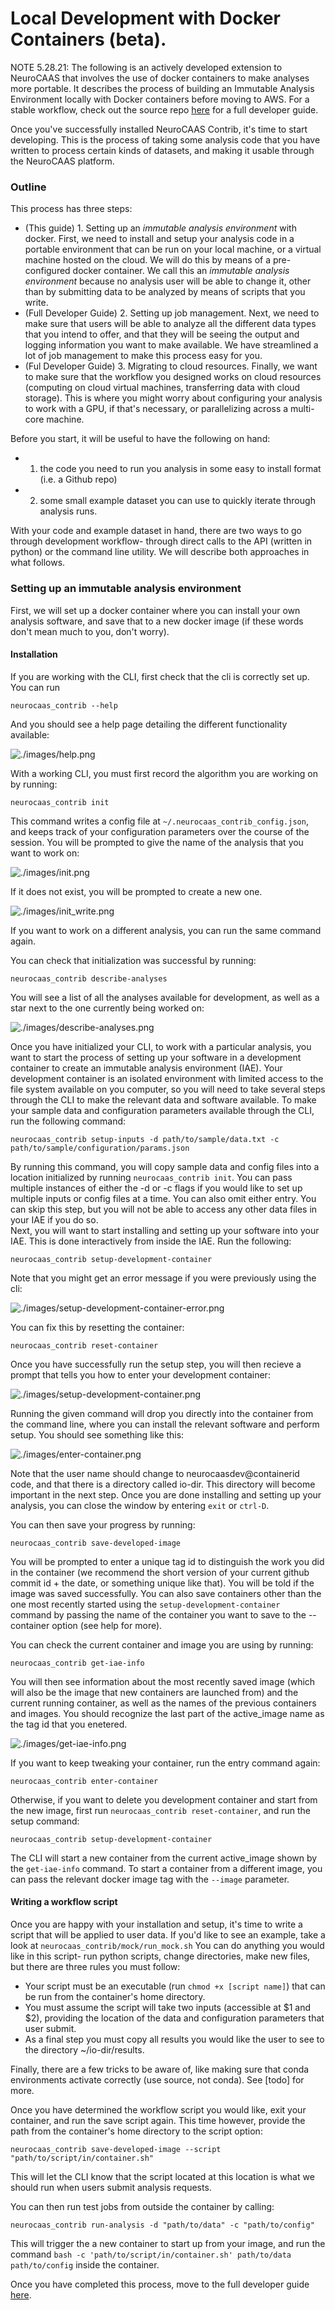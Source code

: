 # Local Development with Docker Containers (beta).  

NOTE 5.28.21: The following is an actively developed extension to NeuroCAAS that involves the use of docker containers to make analyses more portable. It describes the process of building an Immutable Analysis Environment locally with Docker containers before moving to AWS. For a stable workflow, check out the source repo [here](https://github.com/cunningham-lab/neurocaas) for a full developer guide. 

Once you've successfully installed NeuroCAAS Contrib, it's time to start developing. This is the process of taking some analysis code that you have written to process certain kinds of datasets, and making it usable through the NeuroCAAS platform.

### Outline

This process has three steps: 

- (This guide) 1. Setting up an *immutable analysis environment* with docker. First, we need to install and setup your analysis code in a portable environment that can be run on your local machine, or a virtual machine hosted on the cloud. We will do this by means of a pre-configured docker container. We call this an *immutable analysis environment* because no analysis user will be able to change it, other than by submitting data to be analyzed by means of scripts that you write.   
- (Full Developer Guide) 2. Setting up job management. Next, we need to make sure that users will be able to analyze all the different data types that you intend to offer, and that they will be seeing the output and logging information you want to make available. We have streamlined a lot of job management to make this process easy for you.   
- (Ful Developer Guide) 3. Migrating to cloud resources. Finally, we want to make sure that the workflow you designed works on cloud resources (computing on cloud virtual machines, transferring data with cloud storage). This is where you might worry about configuring your analysis to work with a GPU, if that's necessary, or parallelizing across a multi-core machine.   

Before you start, it will be useful to have the following on hand: 
- 1. the code you need to run you analysis in some easy to install format (i.e. a Github repo)
- 2. some small example dataset you can use to quickly iterate through analysis runs. 

With your code and example dataset in hand, there are two ways to go through development workflow- through direct calls to the API (written in python) or the command line utility. We will describe both approaches in what follows.  

### Setting up an immutable analysis environment
First, we will set up a docker container where you can install your own analysis software, and save that to a new docker image (if these words don't mean much to you, don't worry). 

#### Installation  
If you are working with the CLI, first check that the cli is correctly set up. You can run 

`neurocaas_contrib --help` 

And you should see a help page detailing the different functionality available:     

![./images/help.png](./images/help.png)

With a working CLI, you must first record the algorithm you are working on by running:  

`neurocaas_contrib init` 

This command writes a config file at `~/.neurocaas_contrib_config.json`, and keeps track of your configuration parameters over the course of the session. You will be prompted to give the name of the analysis that you want to work on: 

![./images/init.png](./images/init.png)

If it does not exist, you will be prompted to create a new one. 

![./images/init_write.png](./images/init_write.png)

If you want to work on a different analysis, you can run the same command again.  

You can check that initialization was successful by running:

`neurocaas_contrib describe-analyses`

You will see a list of all the analyses available for development, as well as a star next to the one currently being worked on: 

![./images/describe-analyses.png](./images/describe-analyses.png)

Once you have initialized your CLI, to work with a particular analysis, you want to start the process of setting up your software in a development container to create an immutable analysis environment (IAE). Your development container is an isolated environment with limited access to the file system available on you computer, so you will need to take several steps through the CLI to make the relevant data and software available. 
To make your sample data and configuration parameters available through the CLI, run the following command:   

`neurocaas_contrib setup-inputs -d path/to/sample/data.txt -c path/to/sample/configuration/params.json`

By running this command, you will copy sample data and config files into a location initialized by running `neurocaas_contrib init`. You can pass multiple instances of either the -d or -c flags if you would like to set up multiple inputs or config files at a time. You can also omit either entry. You can skip this step, but you will not be able to access any other data files in your IAE if you do so.    
Next, you will want to start installing and setting up your software into your IAE. This is done interactively from inside the IAE.  Run the following: 

`neurocaas_contrib setup-development-container`

Note that you might get an error message if you were previously using the cli:

![./images/setup-development-container-error.png](./images/setup-development-container-error.png)

You can fix this by resetting the container: 

`neurocaas_contrib reset-container`

Once you have successfully run the setup step, you will then recieve a prompt that tells you how to enter your development container:

![./images/setup-development-container.png](./images/setup-development-container.png)

Running the given command will drop you directly into the container from the command line, where you can install the relevant software and perform setup. You should see something like this:  

![./images/enter-container.png](./images/enter-container.png)

Note that the user name should change to neurocaasdev@containerid code, and that there is a directory called io-dir. This directory will become important in the next step. Once you are done installing and setting up your analysis, you can close the window by entering `exit` or `ctrl-D`.   

You can then save your progress by running:

`neurocaas_contrib save-developed-image`

You will be prompted to enter a unique tag id to distinguish the work you did in the container (we recommend the short version of your current github commit id + the date, or something unique like that). You will be told if the image was saved successfully. You can also save containers other than the one most recently started using the `setup-development-container ` command by passing the name of the container you want to save to the --container option (see help for more).

You can check the current container and image you are using by running: 

`neurocaas_contrib get-iae-info`

You will then see information about the most recently saved image (which will also be the image that new containers are launched from) and the current running container, as well as the names of the previous containers and images. You should recognize the last part of the active_image name as the tag id that you enetered. 

![./images/get-iae-info.png](./images/get-iae-info.png)

If you want to keep tweaking your container, run the entry command again:

`neurocaas_contrib enter-container`

Otherwise, if you want to delete you development container and start from the new image, first run `neurocaas_contrib reset-container`, and run the setup command:  

`neurocaas_contrib setup-development-container`

The CLI will start a new container from the current active_image shown by the `get-iae-info` command. To start a container from a different image, you can pass the relevant docker image tag with the `--image` parameter.  

#### Writing a workflow script
Once you are happy with your installation and setup, it's time to write a script that will be applied to user data. If you'd like to see an example, take a look at `neurocaas_contrib/mock/run_mock.sh` You can do anything you would like in this script- run python scripts, change directories, make new files, but there are three rules you must follow: 

- Your script must be an executable (run `chmod +x [script name]`) that can be run from the container's home directory. 
- You must assume the script will take two inputs (accessible at $1 and $2), providing the location of the data and configuration parameters that user submit.  
- As a final step you must copy all results you would like the user to see to the directory ~/io-dir/results. 

Finally, there are a few tricks to be aware of, like making sure that conda environments activate correctly (use source, not conda). See [todo] for more. 

Once you have determined the workflow script you would like, exit your container, and run the save script again. This time however, provide the path from the container's home directory to the script option: 

`neurocaas_contrib save-developed-image --script "path/to/script/in/container.sh"`

This will let the CLI know that the script located at this location is what we should run when users submit analysis requests. 

You can then run test jobs from outside the container by calling:

`neurocaas_contrib run-analysis -d "path/to/data" -c "path/to/config"`

This will trigger the a new container to start up from your image, and run the command `bash -c 'path/to/script/in/container.sh' path/to/data path/to/config` inside the container. 
<!---
# You will be able to see the results of this analysis in real time at the local environment using the command `see command`.
-->

Once you have completed this process, move to the full developer guide [here](https://github.com/cunningham-lab/neurocaas).
